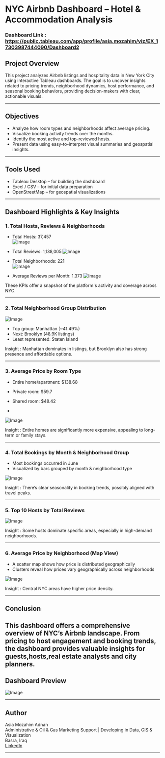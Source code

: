 # NYC Airbnb Dashboard – Hotel & Accommodation Analysis

### Dashboard Link : https://public.tableau.com/app/profile/asia.mozahim/viz/EX_17303987444090/Dashboard2

## Project Overview
This project analyzes Airbnb listings and hospitality data in New York City using interactive Tableau dashboards. The goal is to uncover insights related to pricing trends, neighborhood dynamics, host performance, and seasonal booking behaviors, providing decision-makers with clear, actionable visuals.

---

## Objectives
- Analyze how room types and neighborhoods affect average pricing.
- Visualize booking activity trends over the months.
- Identify the most active and top-reviewed hosts.
- Present data using easy-to-interpret visual summaries and geospatial insights.

---

## Tools Used
- Tableau Desktop – for building the dashboard
- Excel / CSV – for initial data preparation
- OpenStreetMap – for geospatial visualizations

---

## Dashboard Highlights & Key Insights

### 1. Total Hosts, Reviews & Neighborhoods
- Total Hosts: 37,457  
![Image](https://github.com/user-attachments/assets/4dab5031-75a8-48bc-84d8-6758eeac2bb8)




- Total Reviews: 1,138,005
![Image](https://github.com/user-attachments/assets/57b355c7-b4cd-4eef-8316-d0bb1582151f)  




- Total Neighborhoods: 221  
![Image](https://github.com/user-attachments/assets/e01b894d-9ce3-4b22-afdb-286aaed548aa)




- Average Reviews per Month: 1.373
![Image](https://github.com/user-attachments/assets/0403bc85-c6b2-41b5-9ed8-20bd1c189808)




These KPIs offer a snapshot of the platform's activity and coverage across NYC.

---

### 2. Total Neighborhood Group Distribution




![Image](https://github.com/user-attachments/assets/d1b30a37-2827-46b4-aaef-1847313f6600)




- Top group: Manhattan (~41.49%)
- Next: Brooklyn (48.9K listings)
- Least represented: Staten Island


Insight : Manhattan dominates in listings, but Brooklyn also has strong presence and affordable options.

---

### 3. Average Price by Room Type
- Entire home/apartment: $138.68
- Private room: $59.7
- Shared room: $48.42

- 
![Image](https://github.com/user-attachments/assets/55f99899-749c-4af7-8d69-cc7fe5fbab00)





Insight : Entire homes are significantly more expensive, appealing to long-term or family stays.

---

### 4. Total Bookings by Month & Neighborhood Group
- Most bookings occurred in June
- Visualized by bars grouped by month & neighborhood type



![Image](https://github.com/user-attachments/assets/05e62c1f-47eb-436b-aa8a-bac5ef6b0658)

Insight : There’s clear seasonality in booking trends, possibly aligned with travel peaks.

---

### 5. Top 10 Hosts by Total Reviews


![Image](https://github.com/user-attachments/assets/9c60b8e2-2d7e-4bed-ae0f-92865a09d8a2)






Insight : Some hosts dominate specific areas, especially in high-demand neighborhoods.

---

### 6. Average Price by Neighborhood (Map View)
- A scatter map shows how price is distributed geographically
- Clusters reveal how prices vary geographically across neighborhoods



![Image](https://github.com/user-attachments/assets/5218bc85-ae23-4738-a9e7-d2f1c9c5fbcb)





  Insight : Central NYC areas have higher price density.

---

## Conclusion
This dashboard offers a comprehensive overview of NYC’s Airbnb landscape. From pricing to host engagement and booking trends, the dashboard provides valuable insights for guests,hosts,real estate analysts and city planners.
---

## Dashboard Preview





![Image](https://github.com/user-attachments/assets/82c54453-74aa-42aa-88d5-d4916998e197)





---

## Author
Asia Mozahim Adnan  
Administrative & Oil & Gas Marketing Support | Developing in Data, GIS & Visualization  
Basra, Iraq  
[LinkedIn](https://www.linkedin.com/in/asia-mozahim)  
  

---

